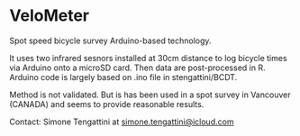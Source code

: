 # VeloMeter
Spot speed bicycle survey Arduino-based technology. 

It uses two infrared sesnors installed at 30cm distance to log bicycle times via Arduino onto a microSD card.
Then data are post-processed in R.
Arduino code is largely based on .ino file in stengattini/BCDT.

Method is not validated. But is has been used in a spot survey in Vancouver (CANADA) and seems to provide reasonable results.

Contact: Simone Tengattini at simone.tengattini@icloud.com
